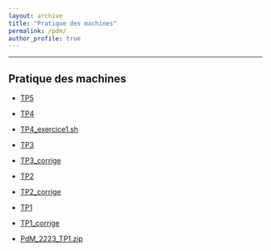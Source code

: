 ```yaml
---
layout: archive
title: "Pratique des machines"
permalink: /pdm/
author_profile: true
---
```


------
<h2 id="2021">Pratique des machines</h2>



- <a href="/assets/cours/PdM/PdM_2223_TP5.pdf">TP5</a>

- <a href="/assets/cours/PdM/PdM_2223_TP4.pdf">TP4</a> 
- <a href="/assets/cours/PdM/PdM_2223_TP4_exercice1.sh">TP4_exercice1.sh</a> 


- <a href="/assets/cours/PdM/PdM_2223_TP3.pdf">TP3</a> 
- <a href="/assets/cours/PdM/PdM_2223_TP3_corrige.pdf">TP3_corrige</a> 


- <a href="/assets/cours/PdM/PdM_2223_TP2.pdf">TP2</a> 
- <a href="/assets/cours/PdM/PdM_2223_TP2_corrige.pdf">TP2_corrige</a> 


- <a href="/assets/cours/PdM/PdM_2223_TP1.pdf">TP1</a> 
- <a href="/assets/cours/PdM/PdM_2223_TP1_corrige.pdf">TP1_corrige</a> 
- <a href="/assets/cours/PdM/PdM_2223_TP1.zip">PdM_2223_TP1.zip</a> 

